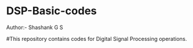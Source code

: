 # DSP-Basic-codes

Author:- Shashank G S

#This repository contains codes for Digital Signal Processing operations.
